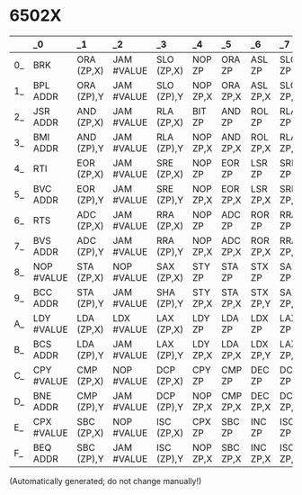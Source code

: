 # 6502X
| | _0 | _1 | _2 | _3 | _4 | _5 | _6 | _7 | _8 | _9 | _A | _B | _C | _D | _E | _F |
| :--- | :--- | :--- | :--- | :--- | :--- | :--- | :--- | :--- | :--- | :--- | :--- | :--- | :--- | :--- | :--- | :--- |
 0_ | BRK | ORA (ZP,X) | JAM #VALUE | SLO (ZP,X) | NOP ZP | ORA ZP | ASL ZP | SLO ZP | PHP | ORA #VALUE | ASL | ANC #VALUE | NOP ADDR | ORA ADDR | ASL ADDR | SLO ADDR |
 1_ | BPL ADDR | ORA (ZP),Y | JAM #VALUE | SLO (ZP),Y | NOP ZP,X | ORA ZP,X | ASL ZP,X | SLO ZP,X | CLC | ORA ADDR,Y | NOP | SLO ADDR,Y | NOP ADDR,X | ORA ADDR,X | ASL ADDR,X | SLO ADDR,X |
 2_ | JSR ADDR | AND (ZP,X) | JAM #VALUE | RLA (ZP,X) | BIT ZP | AND ZP | ROL ZP | RLA ZP | PLP | AND #VALUE | ROL | ANC #VALUE | BIT ADDR | AND ADDR | ROL ADDR | RLA ADDR |
 3_ | BMI ADDR | AND (ZP),Y | JAM #VALUE | RLA (ZP),Y | NOP ZP,X | AND ZP,X | ROL ZP,X | RLA ZP,X | SEC | AND ADDR,Y | NOP | RLA ADDR,Y | NOP ADDR,X | AND ADDR,X | ROL ADDR,X | RLA ADDR,X |
 4_ | RTI | EOR (ZP,X) | JAM #VALUE | SRE (ZP,X) | NOP ZP | EOR ZP | LSR ZP | SRE ZP | PHA | EOR #VALUE | LSR | ALR #VALUE | JMP ADDR | EOR ADDR | LSR ADDR | SRE ADDR |
 5_ | BVC ADDR | EOR (ZP),Y | JAM #VALUE | SRE (ZP),Y | NOP ZP,X | EOR ZP,X | LSR ZP,X | SRE ZP,X | CLI | EOR ADDR,Y | NOP | SRE ADDR,Y | NOP ADDR,X | EOR ADDR,X | LSR ADDR,X | SRE ADDR,X |
 6_ | RTS | ADC (ZP,X) | JAM #VALUE | RRA (ZP,X) | NOP ZP | ADC ZP | ROR ZP | RRA ZP | PLA | ADC #VALUE | ROR | ARR #VALUE | JMP (ADDR) | ADC ADDR | ROR ADDR | RRA ADDR |
 7_ | BVS ADDR | ADC (ZP),Y | JAM #VALUE | RRA (ZP),Y | NOP ZP,X | ADC ZP,X | ROR ZP,X | RRA ZP,X | SEI | ADC ADDR,Y | NOP | RRA ADDR,Y | NOP ADDR,X | ADC ADDR,X | ROR ADDR,X | RRA ADDR,X |
 8_ | NOP #VALUE | STA (ZP,X) | NOP #VALUE | SAX (ZP,X) | STY ZP | STA ZP | STX ZP | SAX ZP | DEY | NOP #VALUE | TXA | ANE #VALUE | STY ADDR | STA ADDR | STX ADDR | SAX ADDR |
 9_ | BCC ADDR | STA (ZP),Y | JAM #VALUE | SHA (ZP),Y | STY ZP,X | STA ZP,X | STX ZP,Y | SAX ZP,Y | TYA | STA ADDR,Y | TXS | TAS ADDR,Y | SHY ADDR,X | STA ADDR,X | SHX ADDR,Y | SHA ADDR,Y |
 A_ | LDY #VALUE | LDA (ZP,X) | LDX #VALUE | LAX (ZP,X) | LDY ZP | LDA ZP | LDX ZP | LAX ZP | TAY | LDA #VALUE | TAX | LXA #VALUE | LDY ADDR | LDA ADDR | LDX ADDR | LAX ADDR |
 B_ | BCS ADDR | LDA (ZP),Y | JAM #VALUE | LAX (ZP),Y | LDY ZP,X | LDA ZP,X | LDX ZP,Y | LAX ZP,Y | CLV | LDA ADDR,Y | TSX | LAS ADDR,Y | LDY ADDR,X | LDA ADDR,X | LDX ADDR,Y | LAX ADDR,Y |
 C_ | CPY #VALUE | CMP (ZP,X) | NOP #VALUE | DCP (ZP,X) | CPY ZP | CMP ZP | DEC ZP | DCP ZP | INY | CMP #VALUE | DEX | SBX #VALUE | CPY ADDR | CMP ADDR | DEC ADDR | DCP ADDR |
 D_ | BNE ADDR | CMP (ZP),Y | JAM #VALUE | DCP (ZP),Y | NOP ZP,X | CMP ZP,X | DEC ZP,X | DCP ZP,X | CLD | CMP ADDR,Y | NOP | DCP ADDR,Y | NOP ADDR,X | CMP ADDR,X | DEC ADDR,X | DCP ADDR,X |
 E_ | CPX #VALUE | SBC (ZP,X) | NOP #VALUE | ISC (ZP,X) | CPX ZP | SBC ZP | INC ZP | ISC ZP | INX | SBC #VALUE | NOP | USBC #VALUE | CPX ADDR | SBC ADDR | INC ADDR | ISC ADDR |
 F_ | BEQ ADDR | SBC (ZP),Y | JAM #VALUE | ISC (ZP),Y | NOP ZP,X | SBC ZP,X | INC ZP,X | ISC ZP,X | SED | SBC ADDR,Y | NOP | ISC ADDR,Y | NOP ADDR,X | SBC ADDR,X | INC ADDR,X | ISC ADDR,X |


(Automatically generated; do not change manually!)

